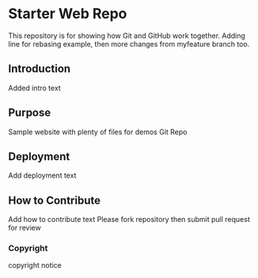# Starter Web Repo

This repository is for showing how Git and GitHub work together.  Adding line for rebasing example, then more changes from myfeature branch too.  

## Introduction

Added intro text

## Purpose

Sample website with plenty of files for demos Git Repo

## Deployment 

Add deployment text

## How to Contribute

Add how to contribute text Please fork repository then submit pull request for review

### Copyright

copyright notice